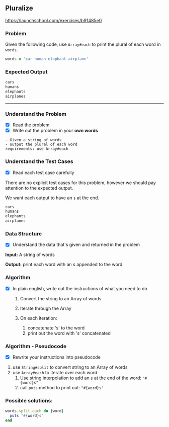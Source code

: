 ## Pluralize

https://launchschool.com/exercises/b91485e0

### Problem

Given the following code, use `Array#each` to print the plural of each word in `words`.

```ruby
words = 'car human elephant airplane'
```

### Expected Output

```ruby
cars
humans
elephants
airplanes
```



---



### Understand the Problem 

- [x] Read the problem 
- [x] Write out the problem in your **own words**

```
- Given a string of words
- output the plural of each word
requirements: use Array#each
```



### Understand the Test Cases

- [x] Read each test case carefully

There are no explicit test cases for this problem, however we should pay attention to the expected output.

We want each output to have an `s` at the end.

```ruby
cars
humans
elephants
airplanes
```



### Data Structure 

- [x] Understand the data that's given and returned in the problem

**Input:** A string of words

**Output:** print each word with an s appended to the word



### Algorithm

- [x] In plain english, write out the instructions of what you need to do

  1. Convert the string to an Array of words

  2. Iterate through the Array

  3. On each iteration:

     1. concatenate 's' to the word
     2. print out the word with 's' concatenated

     



### Algorithm - Pseudocode

- [x] Rewrite your instructions into pseudocode

1. use `String#split` to convert string to an Array of words
2. use `Array#each` to iterate over each word
   1. Use string interpolation to add an `s` at the end of the word: `"#{word}s"`
   2. call `puts` method to print out:  `"#{word}s"`

### Possible solutions:

```ruby
words.split.each do |word|
  puts "#{word}s"
end
```
